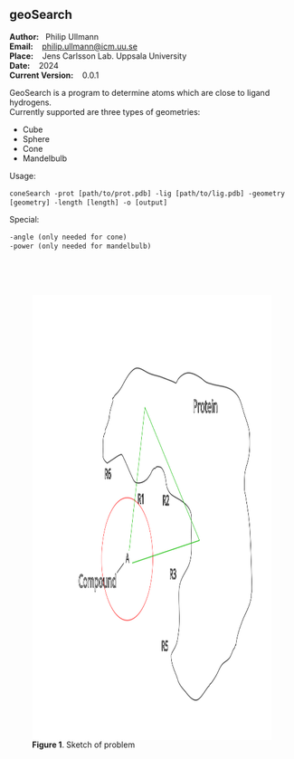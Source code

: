 
## geoSearch

**Author:** &nbsp;&nbsp;Philip Ullmann<br />
**Email:**  &nbsp;&nbsp;&nbsp;philip.ullmann@icm.uu.se <br />
**Place:** &nbsp;&nbsp;&nbsp;Jens Carlsson Lab. Uppsala University <br />
**Date:** &nbsp;&nbsp;  2024 </br >
**Current Version:** &nbsp;&nbsp;  0.0.1


GeoSearch is a program to determine atoms which are close to ligand hydrogens. <br />
Currently supported are three types of geometries: <br />
- Cube
- Sphere
- Cone
- Mandelbulb




Usage:

    coneSearch -prot [path/to/prot.pdb] -lig [path/to/lig.pdb] -geometry [geometry] -length [length] -o [output]

Special:

    -angle (only needed for cone)
    -power (only needed for mandelbulb)



</br>
</br>
</br>

<tr>
<figure>
    <td> <img src="picture/sketch_draw.png" alt="Drawing"  width="1033" align="center" height="787"> </td>
    <figcaption><b>Figure 1</b>. Sketch of problem </figcaption>
</figure>
</tr> 
